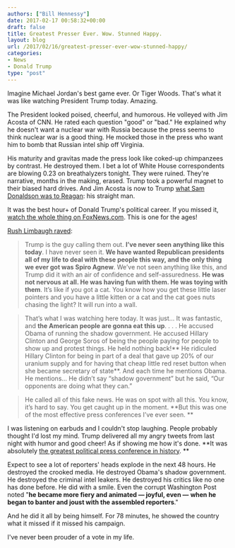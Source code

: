 ```yaml
---
authors: ["Bill Hennessy"]
date: 2017-02-17 00:58:32+00:00
draft: false
title: Greatest Presser Ever. Wow. Stunned Happy.
layout: blog
url: /2017/02/16/greatest-presser-ever-wow-stunned-happy/
categories:
- News
- Donald Trump
type: "post"
---
```


Imagine Michael Jordan's best game ever. Or Tiger Woods. That's what it was like watching President Trump today. Amazing.

The President looked poised, cheerful, and humorous. He volleyed with Jim Acosta of CNN. He rated each question "good" or "bad." He explained why he doesn't want a nuclear war with Russia because the press seems to think nuclear war is a good thing. He mocked those in the press who want him to bomb that Russian intel ship off Virginia.

His maturity and gravitas made the press look like coked-up chimpanzees by contrast. He destroyed them. I bet a lot of White House correspondents are blowing 0.23 on breathalyzers tonight. They were ruined. They're narrative, months in the making, erased. Trump took a powerful magnet to their biased hard drives. And Jim Acosta is now to Trump [what Sam Donaldson was to Reagan](https://usatoday30.usatoday.com/news/washington/2011-01-23-ronald-reagan-sam-donaldson_N.htm): his straight man.

It was the best hour+ of Donald Trump's political career. If you missed it, [watch the whole thing on FoxNews.com](https://video.foxnews.com/v/5325996040001/?#sp=show-clips). This is one for the ages!

[Rush Limbaugh raved](https://www.rushlimbaugh.com/daily/2017/02/16/trump-triumphs-over-press/):



> Trump is the guy calling them out. **I’ve never seen anything like this today**. I have never seen it. **We have wanted Republican presidents all of my life to deal with these people this way, and the only thing we ever got was Spiro Agnew**. We’ve not seen anything like this, and Trump did it with an air of confidence and self-assuredness. **He was not nervous at all. He was having fun with them. He was toying with them**. It’s like if you got a cat. You know how you get these little laser pointers and you have a little kitten or a cat and the cat goes nuts chasing the light? It will run into a wall.





> That’s what I was watching here today. It was just… It was fantastic, and **the American people are gonna eat this up**. . . . He accused Obama of running the shadow government. He accused Hillary Clinton and George Soros of being the people paying for people to show up and protest things. He held nothing back!** He ridiculed Hillary Clinton for being in part of a deal that gave up 20% of our uranium supply and for having that cheap little red reset button when she became secretary of state**. And each time he mentions Obama. He mentions… He didn’t say “shadow government” but he said, “Our opponents are doing what they can.”





> He called all of this fake news. He was on spot with all this. You know, it’s hard to say. You get caught up in the moment. **But this was one of the most effective press conferences I’ve ever seen. **



I was listening on earbuds and I couldn't stop laughing. People probably thought I'd lost my mind. Trump delivered all my angry tweets from last night with humor and good cheer! As if showing me how it's done. **It was absolutely [the greatest political press conference in history](https://www.thegatewaypundit.com/2017/02/best-presser-ever-trump-lectures-press-says-cnn-full-anger-hate-video/). **

Expect to see a lot of reporters' heads explode in the next 48 hours. He destroyed the crooked media. He destroyed Obama's shadow government. He destroyed the criminal intel leakers. He destroyed his critics like no one has done before. He did with a smile. Even the corrupt Washington Post noted "**he became more fiery and animated — joyful, even —** **when he began to banter and joust with the assembled reporters**."

And he did it all by being himself. For 78 minutes, he showed the country what it missed if it missed his campaign.

I've never been prouder of a vote in my life.


